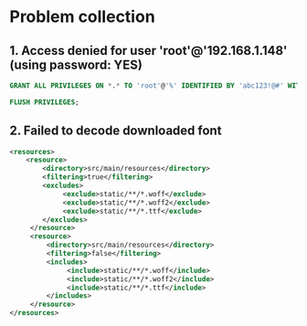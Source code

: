 # Problem collection

## 1. Access denied for user 'root'@'192.168.1.148' (using password: YES)
``` sql
GRANT ALL PRIVILEGES ON *.* TO 'root'@'%' IDENTIFIED BY 'abc123!@#' WITH GRANT OPTION;

FLUSH PRIVILEGES;
```

## 2. Failed to decode downloaded font
``` xml
<resources>
    <resource>
        <directory>src/main/resources</directory>
        <filtering>true</filtering>
        <excludes>
             <exclude>static/**/*.woff</exclude>
             <exclude>static/**/*.woff2</exclude>
             <exclude>static/**/*.ttf</exclude>
        </excludes>
     </resource>
     <resource>
         <directory>src/main/resources</directory>
         <filtering>false</filtering>
         <includes>
              <include>static/**/*.woff</include>
              <include>static/**/*.woff2</include>
              <include>static/**/*.ttf</include>
         </includes>
     </resource>
</resources>
```